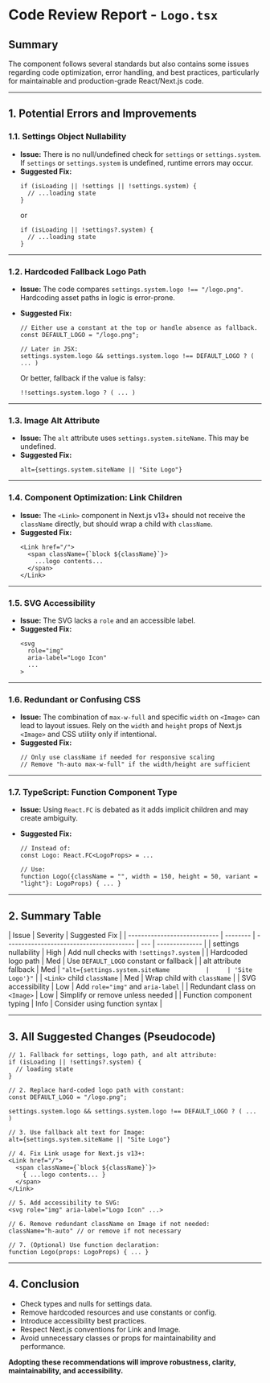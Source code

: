 # Code Review Report - `Logo.tsx`

## Summary

The component follows several standards but also contains some issues regarding code optimization, error handling, and best practices, particularly for maintainable and production-grade React/Next.js code.

---

## 1. Potential Errors and Improvements

### 1.1. **Settings Object Nullability**

- **Issue:** There is no null/undefined check for `settings` or `settings.system`. If `settings` or `settings.system` is undefined, runtime errors may occur.
- **Suggested Fix:**
  ```pseudo
  if (isLoading || !settings || !settings.system) {
    // ...loading state
  }
  ```
  or
  ```pseudo
  if (isLoading || !settings?.system) {
    // ...loading state
  }
  ```

---

### 1.2. **Hardcoded Fallback Logo Path**

- **Issue:** The code compares `settings.system.logo !== "/logo.png"`. Hardcoding asset paths in logic is error-prone.
- **Suggested Fix:**

  ```pseudo
  // Either use a constant at the top or handle absence as fallback.
  const DEFAULT_LOGO = "/logo.png";

  // Later in JSX:
  settings.system.logo && settings.system.logo !== DEFAULT_LOGO ? ( ... )
  ```

  Or better, fallback if the value is falsy:

  ```pseudo
  !!settings.system.logo ? ( ... )
  ```

---

### 1.3. **Image Alt Attribute**

- **Issue:** The `alt` attribute uses `settings.system.siteName`. This may be undefined.
- **Suggested Fix:**
  ```pseudo
  alt={settings.system.siteName || "Site Logo"}
  ```

---

### 1.4. **Component Optimization: Link Children**

- **Issue:** The `<Link>` component in Next.js v13+ should not receive the `className` directly, but should wrap a child with `className`.
- **Suggested Fix:**
  ```pseudo
  <Link href="/">
    <span className={`block ${className}`}>
      ...logo contents...
    </span>
  </Link>
  ```

---

### 1.5. **SVG Accessibility**

- **Issue:** The SVG lacks a `role` and an accessible label.
- **Suggested Fix:**
  ```pseudo
  <svg
    role="img"
    aria-label="Logo Icon"
    ...
  >
  ```

---

### 1.6. **Redundant or Confusing CSS**

- **Issue:** The combination of `max-w-full` and specific `width` on `<Image>` can lead to layout issues. Rely on the `width` and `height` props of Next.js `<Image>` and CSS utility only if intentional.
- **Suggested Fix:**
  ```pseudo
  // Only use className if needed for responsive scaling
  // Remove "h-auto max-w-full" if the width/height are sufficient
  ```

---

### 1.7. **TypeScript: Function Component Type**

- **Issue:** Using `React.FC` is debated as it adds implicit children and may create ambiguity.
- **Suggested Fix:**

  ```pseudo
  // Instead of:
  const Logo: React.FC<LogoProps> = ...

  // Use:
  function Logo({className = "", width = 150, height = 50, variant = "light"}: LogoProps) { ... }
  ```

---

## 2. **Summary Table**

| Issue                        | Severity | Suggested Fix                            |
| ---------------------------- | -------- | ---------------------------------------- | --- | -------------- |
| settings nullability         | High     | Add null checks with `!settings?.system` |
| Hardcoded logo path          | Med      | Use `DEFAULT_LOGO` constant or fallback  |
| alt attribute fallback       | Med      | `"alt={settings.system.siteName          |     | 'Site Logo'}"` |
| `<Link>` child `className`   | Med      | Wrap child with `className`              |
| SVG accessibility            | Low      | Add `role="img"` and `aria-label`        |
| Redundant class on `<Image>` | Low      | Simplify or remove unless needed         |
| Function component typing    | Info     | Consider using function syntax           |

---

## 3. **All Suggested Changes (Pseudocode)**

```pseudo
// 1. Fallback for settings, logo path, and alt attribute:
if (isLoading || !settings?.system) {
  // loading state
}

// 2. Replace hard-coded logo path with constant:
const DEFAULT_LOGO = "/logo.png";

settings.system.logo && settings.system.logo !== DEFAULT_LOGO ? ( ... )

// 3. Use fallback alt text for Image:
alt={settings.system.siteName || "Site Logo"}

// 4. Fix Link usage for Next.js v13+:
<Link href="/">
  <span className={`block ${className}`}>
    { ...logo contents... }
  </span>
</Link>

// 5. Add accessibility to SVG:
<svg role="img" aria-label="Logo Icon" ...>

// 6. Remove redundant className on Image if not needed:
className="h-auto" // or remove if not necessary

// 7. (Optional) Use function declaration:
function Logo(props: LogoProps) { ... }

```

---

## 4. **Conclusion**

- Check types and nulls for settings data.
- Remove hardcoded resources and use constants or config.
- Introduce accessibility best practices.
- Respect Next.js conventions for Link and Image.
- Avoid unnecessary classes or props for maintainability and performance.

**Adopting these recommendations will improve robustness, clarity, maintainability, and accessibility.**
